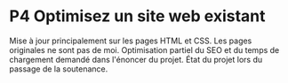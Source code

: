 # P4 Optimisez un site web existant

Mise à jour principalement sur les pages HTML et CSS.
Les pages originales ne sont pas de moi.
Optimisation partiel du SEO et du temps de chargement demandé dans l'énoncer du projet.
État du projet lors du passage de la soutenance.
